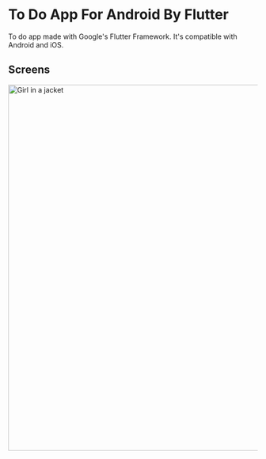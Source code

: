 # To Do App For Android By Flutter

To do app made with Google's Flutter Framework. It's compatible with Android and iOS.

## Screens
<img src="https://user-images.githubusercontent.com/106550125/196774703-1f7f9361-54d0-4647-a334-1d3921b9b8ff.png" alt="Girl in a jacket" width="540" height="740">


